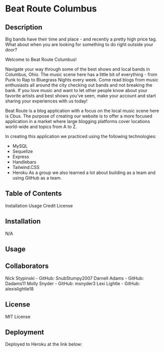 # Beat Route Columbus

## Description
Big bands have their time and place - and recently a pretty high price tag. What about when you are looking for something to do right outside your door?

Welcome to Beat Route Columbus! 

Navigate your way through some of the best shows and local bands in Columbus, Ohio. The music scene here has a little bit of everything - from Punk to Rap to Bluegrass Nights every week. Come read blogs from music enthusiasts all around the city checking out bands and not breaking the bank. If you love music and want to let other people know about your favorite artists and best shows you’ve seen, make your account and start sharing your experiences with us today!

Beat Route is a blog application with a focus on the local music scene here is Cbus. The purpose of creating our website is to offer a more focused application in a market where large blogging platforms cover locations world-wide and topics from A to Z.

In creating this application we practiced using the following technologies: 
  - MySQL
  - Sequelize
  - Express
  - Handlebars
  - Tailwind.CSS
  - Heroku
As a group we also learned a lot about building as a team and using GitHub as a team.

## Table of Contents
Installation
Usage
Credit 
License

## Installation
N/A

## Usage

## Collaborators
Nick Stypinski - GitHub: SnubStumpy2007
Darnell Adams - GitHub: Dadams11
Molly Snyder - GitHub: msnyder3
Lexi Lightle - GitHub: alexislightle18

## License
MIT License

## Deployment
Deployed to Heroku at the link below:
